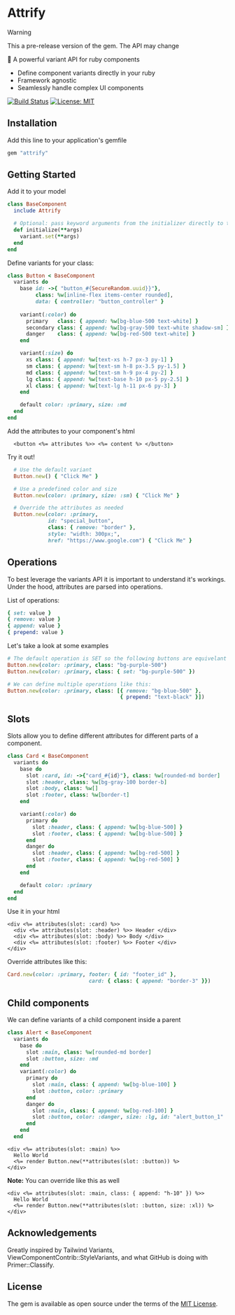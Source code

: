 # Attrify
> [!WARNING]  
> This a pre-release version of the gem. The API may change


:muscle: A powerful variant API for ruby components

- Define component variants directly in your ruby 
- Framework agnostic
- Seamlessly handle complex UI components

[![Build Status](https://github.com/hectormf/attrify/actions/workflows/main.yml/badge.svg)](https://github.com/hectormf/attrify/actions)
[![License: MIT](https://cdn.prod.website-files.com/5e0f1144930a8bc8aace526c/65dd9eb5aaca434fac4f1c34_License-MIT-blue.svg)](/LICENSE.txt)

## Installation

Add this line to your application's gemfile

```ruby
gem "attrify"
```

## Getting Started

Add it to your model
```ruby
class BaseComponent
  include Attrify

  # Optional: pass keyword arguments from the initializer directly to the attributes API
  def initialize(**args)
    variant.set(**args)
  end
end
```

Define variants for your class:
```ruby
class Button < BaseComponent
  variants do
    base id: ->{ "button_#{SecureRandom.uuid}}"},
         class: %w[inline-flex items-center rounded], 
         data: { controller: "button_controller" }
    
    variant(:color) do
      primary   class: { append: %w[bg-blue-500 text-white] }
      secondary class: { append: %w[bg-gray-500 text-white shadow-sm] }
      danger    class: { append: %w[bg-red-500 text-white] }
    end

    variant(:size) do
      xs class: { append: %w[text-xs h-7 px-3 py-1] }
      sm class: { append: %w[text-sm h-8 px-3.5 py-1.5] }
      md class: { append: %w[text-sm h-9 px-4 py-2] }
      lg class: { append: %w[text-base h-10 px-5 py-2.5] }
      xl class: { append: %w[text-lg h-11 px-6 py-3] }
    end

    default color: :primary, size: :md
  end
end
```

Add the attributes to your component's html
```erb
  <button <%= attributes %>> <%= content %> </button> 
```

Try it out!
```ruby
  # Use the default variant
  Button.new() { "Click Me" }

  # Use a predefined color and size 
  Button.new(color: :primary, size: :sm) { "Click Me" }

  # Override the attributes as needed
  Button.new(color: :primary, 
             id: "special_button",
             class: { remove: "border" }, 
             style: "width: 300px;", 
             href: "https://www.google.com") { "Click Me" }
```

## Operations

To best leverage the variants API it is important to understand it's workings. 
Under the hood, attributes are parsed into operations. 

List of operations:

```ruby
{ set: value }
{ remove: value }
{ append: value }
{ prepend: value }
```

Let's take a look at some examples
```ruby 
# The default operation is SET so the following buttons are equivelant
Button.new(color: :primary, class: "bg-purple-500")
Button.new(color: :primary, class: { set: "bg-purple-500" })

# We can define multiple operations like this:
Button.new(color: :primary, class: [{ remove: "bg-blue-500" }, 
                                    { prepend: "text-black" }])
```

## Slots
Slots allow you to define different attributes for different parts of a component. 

```ruby
class Card < BaseComponent
  variants do
    base do
      slot :card, id: ->{"card_#{id}"}, class: %w[rounded-md border]
      slot :header, class: %w[bg-gray-100 border-b]
      slot :body, class: %w[]
      slot :footer, class: %w[border-t]
    end

    variant(:color) do
      primary do
        slot :header, class: { append: %w[bg-blue-500] }
        slot :footer, class: { append: %w[bg-blue-500] }
      end
      danger do
        slot :header, class: { append: %w[bg-red-500] }
        slot :footer, class: { append: %w[bg-red-500] }
      end
    end

    default color: :primary
  end
end
```

Use it in your html
```erb
<div <%= attributes(slot: :card) %>>
  <div <%= attributes(slot: :header) %>> Header </div>
  <div <%= attributes(slot: :body) %>> Body </div>
  <div <%= attributes(slot: :footer) %>> Footer </div>
</div>
```

Override attributes like this:
```ruby
Card.new(color: :primary, footer: { id: "footer_id" },
                          card: { class: { append: "border-3" }})
```

## Child components
We can define variants of a child component inside a parent

```ruby
class Alert < BaseComponent
  variants do
    base do
      slot :main, class: %w[rounded-md border]
      slot :button, size: :md 
    end
    variant(:color) do
      primary do
        slot :main, class: { append: %w[bg-blue-100] }
        slot :button, color: :primary
      end
      danger do
        slot :main, class: { append: %w[bg-red-100] }
        slot :button, color: :danger, size: :lg, id: "alert_button_1"
      end
    end
  end
```

```erb
<div <%= attributes(slot: :main) %>>
  Hello World
  <%= render Button.new(**attributes(slot: :button)) %>
</div>
```
**Note:** You can override like this as well
```erb
<div <%= attributes(slot: :main, class: { append: "h-10" }) %>>
  Hello World
  <%= render Button.new(**attributes(slot: :button, size: :xl)) %>
</div>
```


## Acknowledgements
Greatly inspired by Tailwind Variants, ViewComponentContrib::StyleVariants, and what GitHub is doing with Primer::Classify.

## License

The gem is available as open source under the terms of the [MIT License](https://opensource.org/licenses/MIT).

